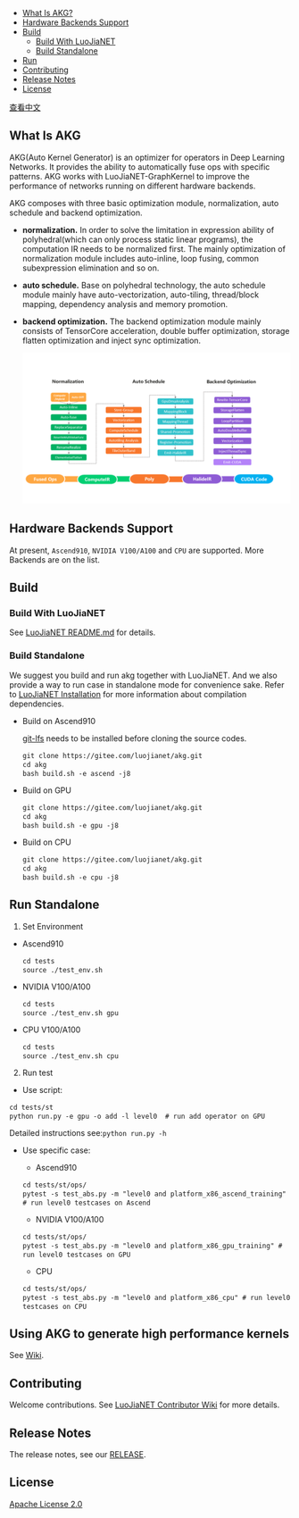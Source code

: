 - [What Is AKG?](#what-is-akg)
- [Hardware Backends Support](#hardware-backends-support)
- [Build](#build)
    - [Build With LuoJiaNET](#build-with-luojianet)
    - [Build Standalone](#build-standalone)
- [Run](#run)
- [Contributing](#contributing)
- [Release Notes](#release-notes)
- [License](#license)

[查看中文](./README_CN.md)

## What Is AKG
AKG(Auto Kernel Generator) is an optimizer for operators in Deep Learning Networks. It provides the ability to automatically fuse ops with specific patterns. AKG works with LuoJiaNET-GraphKernel to improve the performance of networks running on different hardware backends.

AKG composes with three basic optimization module, normalization, auto schedule and backend optimization.
- **normalization.** In order to solve the limitation in expression ability of polyhedral(which can only process static linear programs), the computation IR needs to be normalized first. The mainly optimization of normalization module includes auto-inline, loop fusing, common subexpression elimination and so on.
- **auto schedule.** Base on polyhedral technology, the auto schedule module mainly have auto-vectorization, auto-tiling, thread/block mapping, dependency analysis and memory promotion.
- **backend optimization.** The backend optimization module mainly consists of TensorCore acceleration, double buffer optimization, storage flatten optimization and inject sync optimization.

  <img src="docs/akg-design.png" style="zoom:80%" div align=center/>

## Hardware Backends Support
At present, `Ascend910`, `NVIDIA V100/A100` and `CPU` are supported. More Backends are on the list.

## Build

### Build With LuoJiaNET
See [LuoJiaNET README.md](https://gitee.com/luojianet/luojianet/blob/master/README.md) for details.

### Build Standalone
We suggest you build and run akg together with LuoJiaNET. And we also provide a way to run case in standalone mode for convenience sake.
Refer to [LuoJiaNET Installation](https://www.luojianet.cn/install/en) for more information about compilation dependencies.
- Build on Ascend910

  [git-lfs](https://github.com/git-lfs/git-lfs/wiki/installation) needs to be installed before cloning the source codes.
  ```
  git clone https://gitee.com/luojianet/akg.git
  cd akg
  bash build.sh -e ascend -j8
  ```

- Build on GPU
  ```
  git clone https://gitee.com/luojianet/akg.git
  cd akg
  bash build.sh -e gpu -j8
  ```

- Build on CPU
  ```
  git clone https://gitee.com/luojianet/akg.git
  cd akg
  bash build.sh -e cpu -j8
  ```

## Run Standalone
1. Set Environment

- Ascend910
  ```
  cd tests
  source ./test_env.sh
  ```

- NVIDIA V100/A100
  ```
  cd tests
  source ./test_env.sh gpu
  ```

- CPU V100/A100
  ```
  cd tests
  source ./test_env.sh cpu
  ```

2. Run test

- Use script:
```
cd tests/st
python run.py -e gpu -o add -l level0  # run add operator on GPU
```
  Detailed instructions see:`python run.py -h`
- Use specific case:

  - Ascend910
  ```
  cd tests/st/ops/
  pytest -s test_abs.py -m "level0 and platform_x86_ascend_training" # run level0 testcases on Ascend
  ```

  - NVIDIA V100/A100
  ```
  cd tests/st/ops/
  pytest -s test_abs.py -m "level0 and platform_x86_gpu_training" # run level0 testcases on GPU
  ```

  - CPU
  ```
  cd tests/st/ops/
  pytest -s test_abs.py -m "level0 and platform_x86_cpu" # run level0 testcases on CPU
  ```

## Using AKG to generate high performance kernels
See [Wiki](https://gitee.com/luojianet/akg/wikis).

## Contributing

Welcome contributions. See [LuoJiaNET Contributor Wiki](https://gitee.com/luojianet/luojianet/blob/master/CONTRIBUTING.md) for
more details.

## Release Notes

The release notes, see our [RELEASE](RELEASE.md).

## License

[Apache License 2.0](LICENSE)
